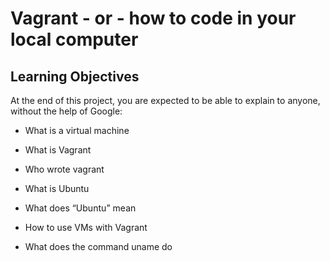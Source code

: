 # Vagrant - or - how to code in your local computer

## Learning Objectives

At the end of this project, you are expected to be able to explain to anyone, without the help of Google:

* What is a virtual machine

* What is Vagrant

* Who wrote vagrant

* What is Ubuntu

* What does “Ubuntu” mean

* How to use VMs with Vagrant

* What does the command uname do
